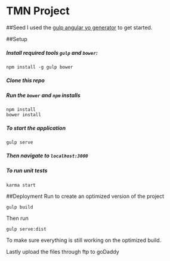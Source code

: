# TMN Project



##Seed
I used the [gulp angular yo generator](https://github.com/Swiip/generator-gulp-angular) to get started.

##Setup
##### Install required tools `gulp` and `bower`:
```
npm install -g gulp bower
```
##### Clone this repo
##### Run the `bower` and `npm` installs
```
npm install
bower install
```
##### To start the application 
```
gulp serve
```
##### Then navigate to `localhost:3000`

##### To run unit tests
```
karma start
```

##Deployment
Run to create an optimized version of the project
```
gulp build
```
Then run 
```
gulp serve:dist
```
To make sure everything is still working on the optimized build.

Lastly upload the files through ftp to goDaddy
